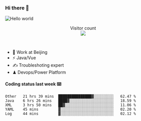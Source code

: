 ### Hi there 👋

<img src="https://raw.githubusercontent.com/sagar-viradiya/sagar-viradiya/master/resources/banner.png" alt="Hello world">
<p align="center"> 
  Visitor count<br/>
  <img src="https://profile-counter.glitch.me/youszoe/count.svg" />
</p>
<br/>

- 🍻 Work at Beijing 
- ⚡  Java/Vue
- ✍️  Troubleshoting expert
- ♟  Devops/Power Platform 

#### Coding status last week ⌨️

<!--START_SECTION:waka-->
```text
Other   21 hrs 39 mins  ███████████████▓░░░░░░░░░   62.47 % 
Java    6 hrs 26 mins   ████▓░░░░░░░░░░░░░░░░░░░░   18.59 % 
XML     3 hrs 50 mins   ██▓░░░░░░░░░░░░░░░░░░░░░░   11.06 % 
YAML    45 mins         ▓░░░░░░░░░░░░░░░░░░░░░░░░   02.20 % 
Log     44 mins         ▓░░░░░░░░░░░░░░░░░░░░░░░░   02.12 % 
```
<!--END_SECTION:waka-->

<br/>
<center><img src="http://ghchart.rshah.org/409ba5/yousazoe" alt="" /></center>


